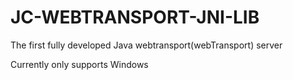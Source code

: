 # JC-WEBTRANSPORT-JNI-LIB

The first fully developed Java webtransport(webTransport) server

Currently only supports Windows

